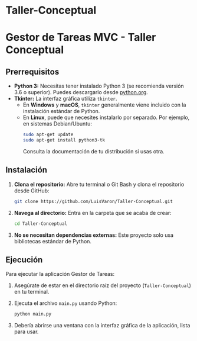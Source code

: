 # Taller-Conceptual

# Gestor de Tareas MVC - Taller Conceptual

## Prerrequisitos

* **Python 3:** Necesitas tener instalado Python 3 (se recomienda versión 3.6 o superior). Puedes descargarlo desde [python.org](https://www.python.org/).
* **Tkinter:** La interfaz gráfica utiliza `tkinter`.
    * En **Windows** y **macOS**, `tkinter` generalmente viene incluido con la instalación estándar de Python.
    * En **Linux**, puede que necesites instalarlo por separado. Por ejemplo, en sistemas Debian/Ubuntu:
        ```bash
        sudo apt-get update
        sudo apt-get install python3-tk
        ```
        Consulta la documentación de tu distribución si usas otra.

## Instalación

1.  **Clona el repositorio:**
    Abre tu terminal o Git Bash y clona el repositorio desde GitHub:
    ```bash
    git clone https://github.com/LuisVaron/Taller-Conceptual.git
    ```

2.  **Navega al directorio:**
    Entra en la carpeta que se acaba de crear:
    ```bash
    cd Taller-Conceptual
    ```

3.  **No se necesitan dependencias externas:**
    Este proyecto solo usa bibliotecas estándar de Python.

## Ejecución

Para ejecutar la aplicación Gestor de Tareas:

1.  Asegúrate de estar en el directorio raíz del proyecto (`Taller-Conceptual`) en tu terminal.
2.  Ejecuta el archivo `main.py` usando Python:

    ```bash
    python main.py
    ```

3.  Debería abrirse una ventana con la interfaz gráfica de la aplicación, lista para usar.
